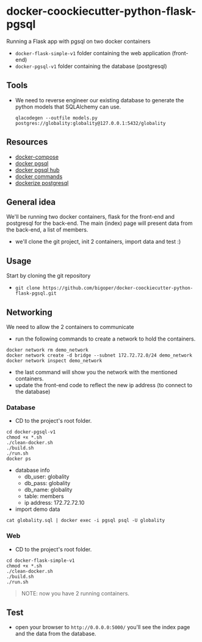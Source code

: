 # docker-coockiecutter-python-flask-pgsql
Running a Flask app with pgsql on two docker containers
- ```docker-flask-simple-v1``` folder containing the web application (front-end)
- ```docker-pgsql-v1``` folder containing the database (postgresql)

## Tools
- We need to reverse engineer our existing database to generate the python models that SQLAlchemy can use.

    ```qlacodegen --outfile models.py postgres://globality:globality@127.0.0.1:5432/globality```

## Resources
- [docker-compose](https://docs.docker.com/compose)
- [docker pgsql](https://github.com/sameersbn/docker-postgresql)
- [docker pgsql hub](https://hub.docker.com/r/sameersbn/postgresql/)
- [docker commands](https://www.digitalocean.com/community/tutorials/how-to-remove-docker-images-containers-and-volumes)
- [dockerize postgresql](https://docs.docker.com/engine/examples/postgresql_service/#installing-postgresql-on-docker)

## General idea
We'll be running two docker containers, flask for the front-end and postgresql for the back-end.
The main (index) page will present data from the back-end, a list of members.

- we'll clone the git project, init 2 containers, import data and test :)

## Usage
Start by cloning the git repository
- ```git clone https://github.com/bigoper/docker-coockiecutter-python-flask-pgsql.git```

## Networking
We need to allow the 2 containers to communicate
- run the following commands to create a network to hold the containers.
```
docker network rm demo_network
docker network create -d bridge --subnet 172.72.72.0/24 demo_network
docker network inspect demo_network
```
- the last command will show you the network with the mentioned containers.
- update the front-end code to reflect the new ip address (to connect to the database)

### Database
- CD to the project's root folder.
```
cd docker-pgsql-v1
chmod +x *.sh
./clean-docker.sh   
./build.sh   
./run.sh
docker ps
```
- database info
    - db_user: globality
    - db_pass: globality
    - db_name: globality
    - table: members
    - ip address: 172.72.72.10
- import demo data

```
cat globality.sql | docker exec -i pgsql psql -U globality
```

### Web
- CD to the project's root folder.
```
cd docker-flask-simple-v1
chmod +x *.sh
./clean-docker.sh   
./build.sh   
./run.sh
```
>NOTE: now you have 2 running containers.

## Test
- open your browser to `http://0.0.0.0:5000/` you'll see the index page and the data from the database.

